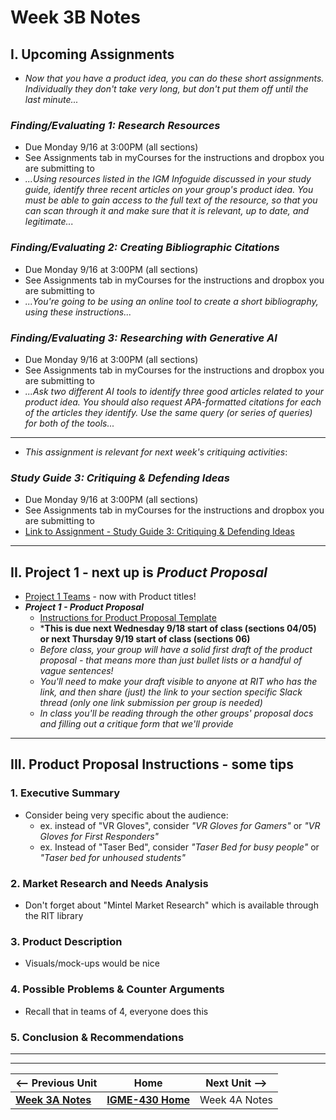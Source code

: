 # Week 3B Notes

## I. Upcoming Assignments

- *Now that you have a product idea, you can do these short assignments. Individually they don't take very long, but don't put them off until the last minute...*

### *Finding/Evaluating 1: Research Resources*
- Due Monday 9/16 at 3:00PM (all sections)
- See Assignments tab in myCourses for the instructions and dropbox you are submitting to
- *...Using resources listed in the IGM Infoguide discussed in your study guide, identify three recent articles on your group's product idea. You must be able to gain access to the full text of the resource, so that you can scan through it and make sure that it is relevant, up to date, and legitimate...*

### *Finding/Evaluating 2:  Creating Bibliographic Citations*
- Due Monday 9/16 at 3:00PM (all sections)
- See Assignments tab in myCourses for the instructions and dropbox you are submitting to
- *...You're going to be using an online tool to create a short bibliography, using these instructions...*

### *Finding/Evaluating 3: Researching with Generative AI*
- Due Monday 9/16 at 3:00PM (all sections)
- See Assignments tab in myCourses for the instructions and dropbox you are submitting to
- *...Ask two different AI tools to identify three good articles related to your product idea. You should also request APA-formatted citations for each of the articles they identify. Use the same query (or series of queries) for both of the tools...*

---

- *This assignment is relevant for next week's critiquing activities*:

### *Study Guide 3: Critiquing & Defending Ideas*
- Due Monday 9/16 at 3:00PM (all sections)
- See Assignments tab in myCourses for the instructions and dropbox you are submitting to
- [Link to Assignment - Study Guide 3: Critiquing & Defending Ideas](https://docs.google.com/document/d/1xJRSgfsNAd01ATYUn99kRiaxmId_z_mFYw3ag5IPwx8/copy)

---

## II. Project 1 - next up is *Product Proposal*
- [Project 1 Teams](../documents/p1-teams.md) - now with Product titles!
- ***Project 1  - Product Proposal***
  - [Instructions for Product Proposal Template](https://docs.google.com/document/d/1pHhtKZ5NTE9x_Yip8sNddIAt5pX0N-102NRUnkM2WWE/edit#heading=h.4d0scevw54ns)
  - ***This is due next Wednesday 9/18 start of class (sections 04/05) or next Thursday 9/19 start of class (sections 06)**
  - *Before class, your group will have a solid first draft of the product proposal - that means more than just bullet lists or a handful of vague sentences!*
  - *You'll need to make your draft visible to anyone at RIT who has the link, and then share (just) the link to your section specific Slack thread (only one link submission per group is needed)*
  - *In class you'll be reading through the other groups' proposal docs and filling out a critique form that we'll provide*



---

## III. Product Proposal Instructions - some tips

### 1. Executive Summary
- Consider being very specific about the audience:
  - ex. instead of "VR Gloves", consider *"VR Gloves for Gamers"* or *"VR Gloves for First Responders"*
  - ex. Instead of "Taser Bed", consider *"Taser Bed for busy people"* or *"Taser bed for unhoused students"*

### 2. Market Research and Needs Analysis
- Don't forget about "Mintel Market Research" which is available through the RIT library

### 3. Product Description
- Visuals/mock-ups would be nice

### 4. Possible Problems & Counter Arguments
- Recall that in teams of 4, everyone does this

### 5. Conclusion & Recommendations

---
---

| <-- Previous Unit | Home | Next Unit -->
| --- | --- | --- 
|  [**Week 3A Notes**](3A.md)  |  [**IGME-430 Home**](../) | Week 4A Notes
